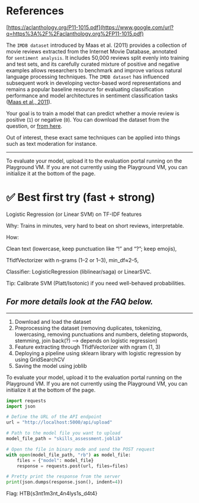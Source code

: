 # References

[https://aclanthology.org/P11-1015.pdf](https://www.google.com/url?q=https%3A%2F%2Faclanthology.org%2FP11-1015.pdf)

The `IMDB dataset` introduced by Maas et al. (2011) provides a collection of movie reviews extracted from the Internet Movie Database, annotated for `sentiment analysis`. It includes 50,000 reviews split evenly into training and test sets, and its carefully curated mixture of positive and negative examples allows researchers to benchmark and improve various natural language processing techniques. The `IMDB dataset` has influenced subsequent work in developing vector-based word representations and remains a popular baseline resource for evaluating classification performance and model architectures in sentiment classification tasks ([Maas et al., 2011](http://www.aclweb.org/anthology/P11-1015)).

Your goal is to train a model that can predict whether a movie review is positive (`1`) or negative (`0`). You can download the dataset from the question, or [from here](https://academy.hackthebox.com/storage/modules/292/skills_assessment_data.zip).

Out of interest, these exact same techniques can be applied into things such as text moderation for instance.

---

To evaluate your model, upload it to the evaluation portal running on the Playground VM. If you are not currently using the Playground VM, you can initialize it at the bottom of the page.
# ✅ Best first try (fast + strong)

Logistic Regression (or Linear SVM) on TF-IDF features

Why: Trains in minutes, very hard to beat on short reviews, interpretable.

How:

Clean text (lowercase, keep punctuation like “!” and “?”; keep emojis),

TfidfVectorizer with n-grams (1–2 or 1–3), min_df≈2–5,

Classifier: LogisticRegression (liblinear/saga) or LinearSVC.

Tip: Calibrate SVM (Platt/Isotonic) if you need well-behaved probabilities.

## _For more details look at the FAQ below._

---

1. Download and load the dataset
2. Preprocessing the dataset (removing duplicates, tokenizing, lowercasing, removing punctuations and numbers, deleting stopwords, stemming, join back(?) --> depends on logistic regression)
3. Feature extracting through TfidfVectorizer with ngram (1, 3)
4. Deploying a pipeline using sklearn library with logistic regression by using GridSearchCV
5. Saving the model using joblib

To evaluate your model, upload it to the evaluation portal running on the Playground VM. If you are not currently using the Playground VM, you can initialize it at the bottom of the page.

```python
import requests
import json

# Define the URL of the API endpoint
url = "http://localhost:5000/api/upload"

# Path to the model file you want to upload
model_file_path = "skills_assessment.joblib"

# Open the file in binary mode and send the POST request
with open(model_file_path, "rb") as model_file:
    files = {"model": model_file}
    response = requests.post(url, files=files)

# Pretty print the response from the server
print(json.dumps(response.json(), indent=4))
```

Flag: HTB{s3nt1m3nt_4n4lys1s_d4t4}